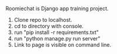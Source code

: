 Roomiechat is Django app training project.

1. Clone repo to localhost.
2. cd to directory with console.
3. run "pip install -r requirements.txt"
4. run "python manage.py run server"
5. Link to page is visible on command line.

